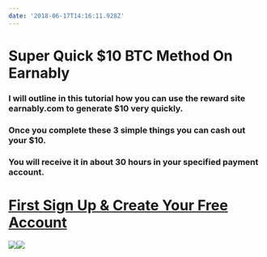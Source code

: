 ```yaml
---
date: '2018-06-17T14:16:11.928Z'
---
```

# <a id="_wcbyik9p97p8"></a>Super Quick $10 BTC Method On Earnably

### <a id="_4paibjdc3o0d"></a>I will outline in this tutorial how you can use the reward site earnably.com to generate $10 very quickly.

### <a id="_ielpmox2hvee"></a>Once you complete these 3 simple things you can cash out your $10.

### <a id="_nzj4m2guf9xy"></a>You will receive it in about 30 hours in your specified payment account.

# <a id="_snfu3g7bac29"></a>[First Sign Up & Create Your Free Account](https://earnably.com/i/LucyGotLocks)

[**![](../../../../images/img-6492dae7-1717-490b-98a6-f69c2ad02fea.jpg)**](https://earnably.com/i/LucyGotLocks)[**![](../../../../images/img-33315eb1-9691-4643-9eec-7e5c504f5d99.png)**](https://earnably.com/i/LucyGotLocks)